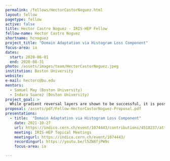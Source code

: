 ```yaml
---
permalink: /fellows/HectorCastorNoguez.html
layout: fellow
pagetype: fellow
active: false
title: Hector Castro Noguez - IRIS-HEP Fellow
fellow-name: Hector Castro Noguez
shortname: hcnoguez
project_title: "Domain Adaptation via Histogram Loss Component"
focus-area: ia
dates:
  start: 2020-06-01
  end: 2020-08-31
photo: /assets/images/team/HectorCastorNoguez.jpeg
institution: Boston University
website:
e-mail: hectorc@bu.edu
mentors:
  - Samuel May (Boston University)
  - Indara Suarez (Boston University)
project_goal: >
  While gradient reversal layers are shown to be successful, it is possible to take a more direct approach to improving the agreement between data and simulation. Rather than discourage the DNN from learning features which allow it to distinguish between examples from the source and target domain (as done for the gradient reversal layer), we propose to explicitly reward the DNN for minimizing differences between distributions in the source and target domains.
proposal: /assets/pdf/Fellow-HectorCastorNoguez-Proposal.pdf
presentations:
  - title:  "Domain Adaptation via Histogram Loss Component"
    date: 2021-10-27
    url: https://indico.cern.ch/event/1074443/contributions/4518237/attachments/2335480/3980758/IRIS-HEP%20Domain%20Adaptation%20Presentation%20%281%29.pdf
    meeting: IRIS-HEP Topical Meetings
    meetingurl: https://indico.cern.ch/event/1074443/
    recordingurl: https://youtu.be/l5ZN8fjPW9c
    focus-area: ia

---
```

